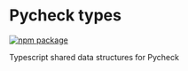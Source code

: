 # Pycheck types

[![npm package](https://img.shields.io/npm/v/@pycheck/types)](https://www.npmjs.com/package/@pycheck/types)

Typescript shared data structures for Pycheck

